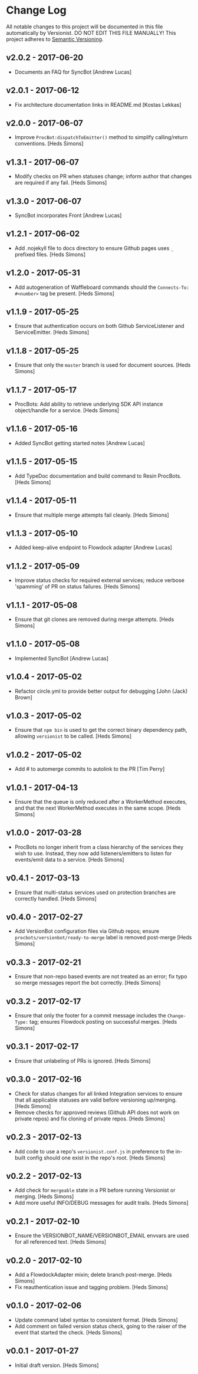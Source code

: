 # Change Log

All notable changes to this project will be documented in this file
automatically by Versionist. DO NOT EDIT THIS FILE MANUALLY!
This project adheres to [Semantic Versioning](http://semver.org/).

## v2.0.2 - 2017-06-20

* Documents an FAQ for SyncBot [Andrew Lucas]

## v2.0.1 - 2017-06-12

* Fix architecture documentation links in README.md [Kostas Lekkas]

## v2.0.0 - 2017-06-07

* Improve `ProcBot:dispatchToEmitter()` method to simplify calling/return conventions. [Heds Simons]

## v1.3.1 - 2017-06-07

* Modify checks on PR when statuses change; inform author that changes are required if any fail. [Heds Simons]

## v1.3.0 - 2017-06-07

* SyncBot incorporates Front [Andrew Lucas]

## v1.2.1 - 2017-06-02

* Add .nojekyll file to docs directory to ensure Github pages uses `_` prefixed files. [Heds Simons]

## v1.2.0 - 2017-05-31

* Add autogeneration of Waffleboard commands should the `Connects-To: #<number>` tag be present. [Heds Simons]

## v1.1.9 - 2017-05-25

* Ensure that authentication occurs on both Github ServiceListener and ServiceEmitter. [Heds Simons]

## v1.1.8 - 2017-05-25

* Ensure that only the `master` branch is used for document sources. [Heds Simons]

## v1.1.7 - 2017-05-17

* ProcBots: Add ability to retrieve underlying SDK API instance object/handle for a service. [Heds Simons]

## v1.1.6 - 2017-05-16

* Added SyncBot getting started notes [Andrew Lucas]

## v1.1.5 - 2017-05-15

* Add TypeDoc documentation and build command to Resin ProcBots. [Heds Simons]

## v1.1.4 - 2017-05-11

* Ensure that multiple merge attempts fail cleanly. [Heds Simons]

## v1.1.3 - 2017-05-10

* Added keep-alive endpoint to Flowdock adapter [Andrew Lucas]

## v1.1.2 - 2017-05-09

* Improve status checks for required external services; reduce verbose 'spamming' of PR on status failures. [Heds Simons]

## v1.1.1 - 2017-05-08

* Ensure that git clones are removed during merge attempts. [Heds Simons]

## v1.1.0 - 2017-05-08

* Implemented SyncBot [Andrew Lucas]

## v1.0.4 - 2017-05-02

* Refactor circle.yml to provide better output for debugging [John (Jack) Brown]

## v1.0.3 - 2017-05-02

* Ensure that `npm bin` is used to get the correct binary dependency path, allowing `versionist` to be called. [Heds Simons]

## v1.0.2 - 2017-05-02

* Add # to automerge commits to autolink to the PR [Tim Perry]

## v1.0.1 - 2017-04-13

* Ensure that the queue is only reduced after a WorkerMethod executes, and that the next WorkerMethod executes in the same scope. [Heds Simons]

## v1.0.0 - 2017-03-28

* ProcBots no longer inherit from a class hierarchy of the services they wish to use. Instead, they now add listeners/emitters to listen for events/emit data to a service. [Heds Simons]

## v0.4.1 - 2017-03-13

* Ensure that multi-status services used on protection branches are correctly handled. [Heds Simons]

## v0.4.0 - 2017-02-27

* Add VersionBot configuration files via Github repos; ensure `procbots/versionbot/ready-to-merge` label is removed post-merge [Heds Simons]

## v0.3.3 - 2017-02-21

* Ensure that non-repo based events are not treated as an error; fix typo so merge messages report the bot correctly. [Heds Simons]

## v0.3.2 - 2017-02-17

* Ensure that only the footer for a commit message includes the `Change-Type:` tag; ensures Flowdock posting on successful merges. [Heds Simons]

## v0.3.1 - 2017-02-17

* Ensure that unlabeling of PRs is ignored. [Heds Simons]

## v0.3.0 - 2017-02-16

* Check for status changes for all linked Integration services to ensure that all applicable statuses are valid before versioning up/merging. [Heds Simons]
* Remove checks for approved reviews (Github API does not work on private repos) and fix cloning of private repos. [Heds Simons]

## v0.2.3 - 2017-02-13

* Add code to use a repo's `versionist.conf.js` in preference to the in-built config should one exist in the repo's root. [Heds Simons]

## v0.2.2 - 2017-02-13

* Add check for `mergeable` state in a PR before running Versionist or merging. [Heds Simons]
* Add more useful INFO/DEBUG messages for audit trails. [Heds Simons]

## v0.2.1 - 2017-02-10

* Ensure the VERSIONBOT_NAME/VERSIONBOT_EMAIL envvars are used for all referenced text. [Heds Simons]

## v0.2.0 - 2017-02-10

* Add a FlowdockAdapter mixin; delete branch post-merge. [Heds Simons]
* Fix reauthentication issue and tagging problem. [Heds Simons]

## v0.1.0 - 2017-02-06

* Update command label syntax to consistent format. [Heds Simons]
* Add comment on failed version status check, going to the raiser of the event that started the check. [Heds Simons]

## v0.0.1 - 2017-01-27

* Initial draft version. [Heds Simons]